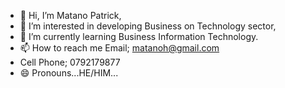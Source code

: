 - 👋 Hi, I’m Matano Patrick,
- 👀 I’m interested in developing Business on Technology sector,
- 🌱 I’m currently learning Business Information Technology.
- 📫 How to reach me Email; matanoh@gmail.com
- Cell Phone; 0792179877
- 😄 Pronouns...HE/HIM...
<!---
Matanoh2003/Matanoh2003 is a ✨ special ✨ repository because its `README.md` (this file) appears on your GitHub profile.
You can click the Preview link to take a look at your changes.
--->
